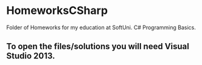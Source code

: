 # HomeworksCSharp
Folder of Homeworks for my education at SoftUni. C# Programming Basics.

## To open the files/solutions you will need Visual Studio 2013.
